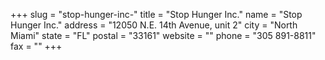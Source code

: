 +++
slug = "stop-hunger-inc-"
title = "Stop Hunger Inc."
name = "Stop Hunger Inc."
address = "12050 N.E. 14th Avenue, unit 2"
city = "North Miami"
state = "FL"
postal = "33161"
website = ""
phone = "305 891-8811"
fax = ""
+++
